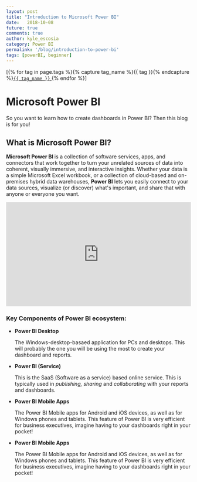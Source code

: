 ```yaml
---
layout: post
title: "Introduction to Microsoft Power BI"
date: 	2018-10-08
future: true
comments: true
author: kyle_escosia
category: Power BI
permalink: '/blog/introduction-to-power-bi'
tags: [powerBI, beginner]
---
```

<style type="text/css">
	.head-intro{
		font-size: 0.75rem;
	}
	.resp-container{
		position: relative;
	    overflow: hidden;
	    padding-top: 56.25%;
	}
	.resp-iframe {
	    position: absolute;
	    top: 0;
	    bottom: 10px;
	    left: 0;
	    width: 100%;
	    height: 100%;
	    border: 0;
	}
</style>
<span>[{% for tag in page.tags %}{% capture tag_name %}{{ tag }}{% endcapture %}<a href="/tags.html#{{ tag_name }}"><code class="highligher-rouge"><nobr>{{ tag_name }}</nobr></code>&nbsp;</a>{% endfor %}]</span>
<h1> Microsoft Power BI</h1>
<p> So you want to learn how to create dashboards in Power BI? Then this blog is for you! </p>
<h2> What is Microsoft Power BI?</h2>
<div>
	<p>
		<strong>Microsoft Power BI </strong>is a collection of software services, apps, and connectors that work together to turn your unrelated sources of data into coherent, visually immersive, and interactive insights. Whether your data is a simple Microsoft Excel workbook, or a collection of cloud-based and on-premises hybrid data warehouses, <strong>Power BI</strong>  lets you easily connect to your data sources, visualize (or discover) what's important, and share that with anyone or everyone you want.
	</p>
	<div class="resp-container">
		<iframe class="resp-iframe" src="https://www.youtube.com/embed/yKTSLffVGbk" frameborder="0" allow="autoplay; encrypted-media" allowfullscreen></iframe>
	</div>
	<!--
	<div>
		These are the most common uses for Power BI Desktop:
		<ul>
			<li>Connect to data</li>
			<li>Transform and clean that data, to create a data model</li>
			<li>Create visuals, such as charts or graphs, that provide visual representations of the data</li>
			<li>Create reports that are c ollections of visuals, on one or more report pages</li>
			<li>Share reports with others using the <strong>Power BI service</strong> </li>	
		</ul> -->
</div>
<div>
	<h3>Key Components of Power BI ecosystem:</h3>
	<ul>
		<li><strong>Power BI Desktop</strong></li>
		<p> The Windows-desktop-basaed application for PCs and desktops. This will probably the one you will be using the most to create your dashboard and reports.</p>
		<li><strong>Power BI (Service)</strong></li>
		<p> This is the SaaS (Software as a service) based online service. This is typically used in <em>publishing, sharing</em> and <em>collaborating</em> with your reports and dashboards.</p>
		<li><strong>Power BI Mobile Apps</strong></li>
		<p> The Power BI Mobile apps for Android and iOS devices, as well as for Windows phones and tablets. This feature of Power BI is very efficient for business executives, imagine having to your dashboards right in your pocket!</p>
		<li><strong>Power BI Mobile Apps</strong></li>
		<p> The Power BI Mobile apps for Android and iOS devices, as well as for Windows phones and tablets. This feature of Power BI is very efficient for business executives, imagine having to your dashboards right in your pocket!</p>
	</ul>
</div>